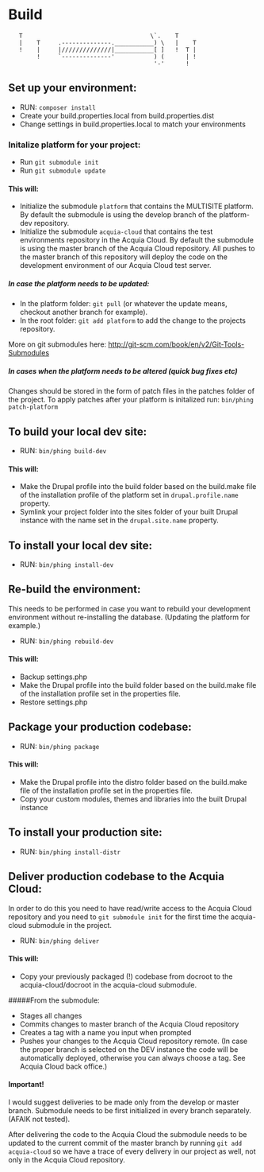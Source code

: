 # Build

       T                                    \`.    T
       |    T     .--------------.___________) \   |    T
       !    |     |//////////////|___________[ ]   !  T |
            !     `--------------'           ) (      | !
                                             '-'      !


## Set up your environment:

*   RUN: <code>composer install</code>
*   Create your build.properties.local from build.properties.dist
*   Change settings in build.properties.local to match your environments

### Initalize platform for your project:

* Run <code>git submodule init</code>
* Run <code>git submodule update</code>

#### This will:

*   Initialize the submodule <code>platform</code> that contains the MULTISITE platform. By default the submodule is using the develop branch of the platform-dev repository.
*   Initialize the submodule <code>acquia-cloud</code> that contains the test environments repository in the Acquia Cloud. By default the submodule is using the master branch of the Acquia Cloud repository. All pushes to the master branch of this repository will deploy the code on the development environment of our Acquia Cloud test server.

##### In case the platform needs to be updated:
*   In the platform folder: <code>git pull</code> (or whatever the update means, checkout another branch for example).
*   In the root folder: <code>git add platform</code> to add the change to the projects repository.

More on git submodules here: http://git-scm.com/book/en/v2/Git-Tools-Submodules

##### In cases when the platform needs to be altered (quick bug fixes etc)

Changes should be stored in the form of patch files in the patches folder of the project. To apply patches after your platform is initalized run:  <code>bin/phing patch-platform</code>

## To build your local dev site:

*   RUN: <code>bin/phing build-dev</code>

#### This will:

*   Make the Drupal profile into the build folder based on the build.make file of the installation profile of the platform set in <code>drupal.profile.name</code> property.
*   Symlink your project folder into the sites folder of your built Drupal instance with the name set in the <code>drupal.site.name</code> property.

## To install your local dev site:

*   RUN: <code>bin/phing install-dev</code>

## Re-build the environment:

This needs to be performed in case you want to rebuild your development environment without re-installing the database. (Updating the platform for example.)

*   RUN: <code>bin/phing rebuild-dev</code>

#### This will:

*   Backup settings.php
*   Make the Drupal profile into the build folder based on the build.make file of the installation profile set in the properties file.
*   Restore settings.php

## Package your production codebase:
*   RUN: <code>bin/phing package</code>

#### This will:

*   Make the Drupal profile into the distro folder based on the build.make file of the installation profile set in the properties file.
*   Copy your custom modules, themes and libraries into the built Drupal instance

## To install your production site:

*   RUN: <code>bin/phing install-distr</code>

## Deliver production codebase to the Acquia Cloud:

In order to do this you need to have read/write access to the Acquia Cloud repository and you need to <code>git submodule init</code> for the first time the acquia-cloud submodule in the project.

*   RUN: <code>bin/phing deliver</code>

#### This will:

*   Copy your previously packaged (!) codebase from docroot to the acquia-cloud/docroot in the acquia-cloud submodule.

#####From the submodule:

*   Stages all changes
*   Commits changes to master branch of the Acquia Cloud repository
*   Creates a tag with a name you input when prompted
*   Pushes your changes to the Acquia Cloud repository remote. (In case the proper branch is selected on the DEV instance the code will be automatically deployed, otherwise you can always choose a tag. See Acquia Cloud back office.)

#### Important!

I would suggest deliveries to be made only from the develop or master branch. Submodule needs to be first initialized in every branch separately. (AFAIK not tested).

After delivering the code to the Acquia Cloud the submodule needs to be updated to the current commit of the master branch by running <code>git add acquia-cloud</code> so we have a trace of every delivery in our project as well, not only in the Acquia Cloud repository.
